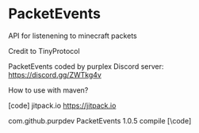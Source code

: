 # PacketEvents
API for listenening to minecraft packets

Credit to TinyProtocol

PacketEvents coded by purplex
Discord server: https://discord.gg/ZWTkg4v

How to use with maven?


[code]
<repositories>
        <repository>
            <id>jitpack.io</id>
            <url>https://jitpack.io</url>
        </repository>
    </repositories>

<dependencies>
        <dependency>
            <groupId>com.github.purpdev</groupId>
            <artifactId>PacketEvents</artifactId>
            <version>1.0.5</version>
            <scope>compile</scope>
        </dependency>
</dependencies>
[\code]
